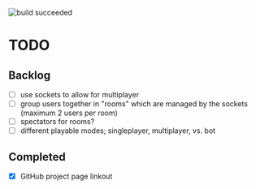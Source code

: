 ![build succeeded](https://img.shields.io/badge/build-succeeded-brightgreen.svg)

# TODO

## Backlog

- [ ] use sockets to allow for multiplayer
- [ ] group users together in "rooms" which are managed by the sockets (maximum 2 users per room)
- [ ] spectators for rooms?
- [ ] different playable modes; singleplayer, multiplayer, vs. bot

## Completed

- [x] GitHub project page linkout